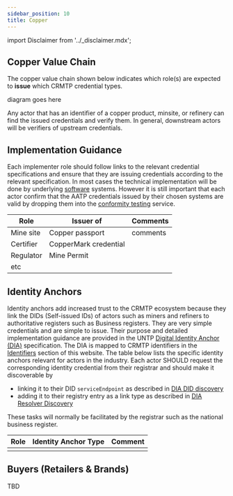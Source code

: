 ```yaml
---
sidebar_position: 10
title: Copper 
---
```


import Disclaimer from '../\_disclaimer.mdx';

<Disclaimer />

## Copper Value Chain

The copper value chain shown below indicates which role(s) are expected to **issue** which CRMTP credential types. 

diagram goes here

Any actor that has an identifier of a copper product, minsite, or refinery can find the issued credentials and verify them.  In general, downstream actors will be verifiers of upstream credentials. 

## Implementation Guidance

Each implementer role should follow links to the relevant credential specifications and ensure that they are issuing credentials according to the relevant specification. In most cases the technical implementation will be done by underlying [software](../register/Software) systems. However it is still important that each actor confirm that the AATP credentials issued by their chosen systems are valid by dropping them into the [conformity testing](Testing) service. 

|Role|Issuer of|Comments|
|--|--|--|
|Mine site|Copper passport|comments |
|Certifier |CopperMark credential| |
|Regulator|Mine Permit| |
|etc| | |


## Identity Anchors

Identity anchors add increased trust to the CRMTP ecosystem because they link the DIDs (Self-issued IDs) of actors such as miners and refiners to authoritative registers such as Business registers. They are very simple credentials and are simple to issue. Their purpose and detailed implementation guidance are provided in the UNTP [Digital Identity Anchor (DIA)](https://uncefact.github.io/spec-untp/docs/specification/DigitalIdentityAnchor) specification.  The DIA is mapped to CRMTP identifiers in the [Identifiers](../specification/Identifiers) section of this website. The table below lists the specific identity anchors relevant for actors in the industry. Each actor SHOULD request the corresponding identity credential from their registrar and should make it discoverable by 

* linking it to their DID `serviceEndpoint` as described in [DIA DID discovery](https://uncefact.github.io/spec-untp/docs/specification/DigitalIdentityAnchor#via-did-service-endpoint)
* adding it to their registry entry as a link type as described in [DIA Resolver Discovery](https://uncefact.github.io/spec-untp/docs/specification/DigitalIdentityAnchor#via-identity-resolver)

These tasks will normally be facilitated by the registrar such as the national business register.

|Role|Identity Anchor Type|Comment|
|--|--|--|
| | | |


## Buyers (Retailers & Brands)


TBD







